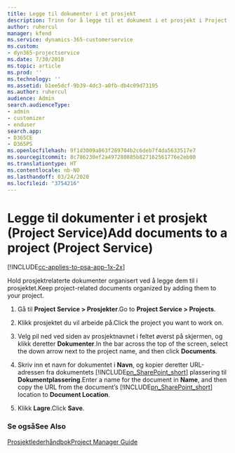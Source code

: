 ```yaml
---
title: Legge til dokumenter i et prosjekt
description: Trinn for å legge til et dokument i et prosjekt i Project Service
author: ruhercul
manager: kfend
ms.service: dynamics-365-customerservice
ms.custom:
- dyn365-projectservice
ms.date: 7/30/2018
ms.topic: article
ms.prod: ''
ms.technology: ''
ms.assetid: b1ee5dcf-9b39-4dc3-a0fb-db4c09d73195
ms.author: ruhercul
audience: Admin
search.audienceType:
- admin
- customizer
- enduser
search.app:
- D365CE
- D365PS
ms.openlocfilehash: 9f1d3009a863f289704b2c6deb7f4da5633517e7
ms.sourcegitcommit: 8c786230ef2a497280885b827162561776e2eb00
ms.translationtype: HT
ms.contentlocale: nb-NO
ms.lasthandoff: 03/24/2020
ms.locfileid: "3754216"
---
```

# <a name="add-documents-to-a-project-project-service"></a><span data-ttu-id="e7841-103">Legge til dokumenter i et prosjekt (Project Service)</span><span class="sxs-lookup"><span data-stu-id="e7841-103">Add documents to a project (Project Service)</span></span>

[!INCLUDE[cc-applies-to-psa-app-1x-2x](../includes/cc-applies-to-psa-app-1x-2x.md)]

<span data-ttu-id="e7841-104">Hold prosjektrelaterte dokumenter organisert ved å legge dem til i prosjektet.</span><span class="sxs-lookup"><span data-stu-id="e7841-104">Keep project-related documents organized by adding them to your project.</span></span>  
  
1. <span data-ttu-id="e7841-105">Gå til **Project Service > Prosjekter**.</span><span class="sxs-lookup"><span data-stu-id="e7841-105">Go to **Project Service > Projects**.</span></span>  
  
2. <span data-ttu-id="e7841-106">Klikk prosjektet du vil arbeide på.</span><span class="sxs-lookup"><span data-stu-id="e7841-106">Click the project you want to work on.</span></span>  
  
3. <span data-ttu-id="e7841-107">Velg pil ned ved siden av prosjektnavnet i feltet øverst på skjermen, og klikk deretter **Dokumenter**.</span><span class="sxs-lookup"><span data-stu-id="e7841-107">In the bar across the top of the screen, select the down arrow next to the project name, and then click **Documents**.</span></span>  
  
4. <span data-ttu-id="e7841-108">Skriv inn et navn for dokumentet i **Navn**, og kopier deretter URL-adressen fra dokumentets [!INCLUDE[pn_SharePoint_short](../includes/pn-sharepoint-short.md)] plassering til **Dokumentplassering**.</span><span class="sxs-lookup"><span data-stu-id="e7841-108">Enter a name for the document in **Name**,  and then copy the URL from the document’s [!INCLUDE[pn_SharePoint_short](../includes/pn-sharepoint-short.md)] location to **Document Location**.</span></span>  
  
5. <span data-ttu-id="e7841-109">Klikk **Lagre**.</span><span class="sxs-lookup"><span data-stu-id="e7841-109">Click **Save**.</span></span>  
  
### <a name="see-also"></a><span data-ttu-id="e7841-110">Se også</span><span class="sxs-lookup"><span data-stu-id="e7841-110">See Also</span></span>  
 [<span data-ttu-id="e7841-111">Prosjektlederhåndbok</span><span class="sxs-lookup"><span data-stu-id="e7841-111">Project Manager Guide</span></span>](../project-service/project-manager-guide.md)
